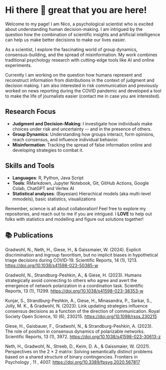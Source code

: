 # Hi there 👋 great that you are here!

Welcome to my page!
I am Nico, a psychological scientist who is excited about understanding human decision-making. I am intrigued by the question how the combination of scientific insights and artificial intelligence can help us make better decisions to make our lives easier.

As a scientist, I explore the fascinating world of group dynamics, consensus-building, and the spread of misinformation. My work combines traditional psychology research with cutting-edge tools like AI and online experiments.

Currently I am working on the question how humans represent and reconstruct information from distributions in the context of judgment and decision making.
I am also interested in risk communication and previously worked on news reporting during the COVID pandemic and developed a tool to make the life of journalists easier (contact me in case you are interested).


## Research Focus

- **Judgment and Decision-Making**: I investigate how individuals make choices under risk and uncertainty -- and in the presence of others.
- **Group Dynamics**: Understanding how groups interact, form opinions, reach consensus, and influence individual behavior.
- **Misinformation**: Tracking the spread of false information online and developing strategies to combat it.


## Skills and Tools

- **Languages**: R, Python, Java Script
- **Tools**: RMarkdown, Jupyter Notebook, Git, GitHub Actions, Google Colab, ChatGPT and Vertex AI
- **Statistical analyses**: (Bayesian) Hierachical models (aka multi-level mmodels), basic statistics, visualizations


Remember, science is all about collaboration! Feel free to explore my repositories, and reach out to me if you are intrigued. I **LOVE** to help out folks with statistics and modelling and figure out solutions together!


## 📚 Publications 

Gradwohl, N., Neth, H., Giese, H., & Gaissmaier, W. (2024). Explicit discrimination and ingroup
favoritism, but no implicit biases in hypothetical triage decisions during COVID-19. Scientific
Reports, 14 (1), 1213.
https://doi.org/10.1038/s41598-023-50385-w

Gradwohl, N., Strandburg-Peshkin, A., & Giese, H. (2023). Humans strategically avoid connecting
to others who agree and avert the emergence of network polarization in a coordination task.
Scientific Reports, 13 (1), 11299.
https://doi.org/10.1038/s41598-023-38353-w

Kunjar, S., Strandburg-Peshkin, A., Giese, H., Minasandra, P., Sarkar, S., Jolly, M. K., & Gradwohl, N.
(2023). Link updating strategies influence consensus decisions as a function of the direction of
communication. Royal Society Open Science, 10 (6), 230215.
https://doi.org/10.1098/rsos.230215

Giese, H., Gaisbauer, F., Gradwohl, N., & Strandburg-Peshkin, A. (2023). The role of position in
consensus dynamics of polarizable networks. Scientific Reports, 13 (1), 3972.
https://doi.org/10.1038/s41598-023-30613-z

Neth, H., Gradwohl, N., Streeb, D., Keim, D. A., & Gaissmaier, W. (2021). Perspectives on the
2 × 2 matrix: Solving semantically distinct problems based on a shared structure of binary
contingencies. Frontiers in Psychology , 11 , 4007.
https://doi.org/10.3389/fpsyg.2020.567817

<!--
**nigradwohl/nigradwohl** is a ✨ _special_ ✨ repository because its `README.md` (this file) appears on your GitHub profile.

Here are some ideas to get you started:

- 🔭 I’m currently working on ...
- 🌱 I’m currently learning ...
- 👯 I’m looking to collaborate on ...
- 🤔 I’m looking for help with ...
- 💬 Ask me about ...
- 📫 How to reach me: ...
- 😄 Pronouns: ...
- ⚡ Fun fact: ...
-->
